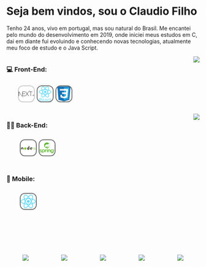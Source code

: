 # Seja bem vindos, sou o Claudio Filho

Tenho 24 anos, vivo em portugal, mas sou natural do Brasil. Me encantei pelo mundo do desenvolvimento em 2019, onde iniciei meus estudos em C, dai em diante fui evoluindo  e conhecendo novas tecnologias, atualmente meu foco de estudo e o Java Script.
<br>
<div style="display: flex">

<div style="margin-right:150px">
  <div style="display: flex;flex-direction:column">
    <h3>💻 Front-End:</h3>
      <div style="display: flex ; margin:10px 0 10px 30px " >
        <img style="background-color:#c8c8c8; border-radius:30%; padding:2px" align="center" alt="NextJS" height="40" width="40" src="https://raw.githubusercontent.com/devicons/devicon/master/icons/nextjs/nextjs-original-wordmark.svg">
        <img style="background:#666; border-radius:30%; padding:2px; margin-left:5px" align="center" alt="Rady-HTML" height="40" width="40" src="https://raw.githubusercontent.com/devicons/devicon/master/icons/react/react-original-wordmark.svg">
        <img  style="background:#666; border-radius:30%; padding:2px; margin-left:5px" align="center" alt="Rady-CSS" height="40" width="40" src="https://raw.githubusercontent.com/devicons/devicon/master/icons/css3/css3-original.svg">
      </div> 
  </div>
  <br>
  
  <div style="display: flex;flex-direction:column">
    <h3> 👨‍💻 Back-End:</h3>
    <div style="display: flex ; margin:10px 0 10px 30px " >
      <img  style="background:#666; border-radius:30%; padding:2px; margin-left:5px" align="center" alt="NextJS" height="40" width="40" src="https://raw.githubusercontent.com/devicons/devicon/master/icons/nodejs/nodejs-original-wordmark.svg">
      <img  style="background:#666; border-radius:30%; padding:2px; margin-left:5px" align="center" alt="Rady-HTML" height="40" width="40" src="https://raw.githubusercontent.com/devicons/devicon/master/icons/spring/spring-original-wordmark.svg">
    </div>
  </div>
  <br>
  
  <div style="display: flex;flex-direction:column">
    <h3>📱 Mobile:</h3>
    <div style="display: flex ; margin:10px 0 10px 30px " >
      <img style="background:#666; border-radius:30%; padding:2px; margin-left:5px" align="center" alt="NextJS" height="40" width="40" src="https://raw.githubusercontent.com/devicons/devicon/master/icons/react/react-original.svg">
    </div>
  </div>
  <br>
</div> 

<br>
<div style="margin-left:auto">
  <a href="https://github.com/DevClaudioFilho" style="display:flex;flex-direction:column">
    <img height="150em" style="margin-left:auto" src="https://github-readme-stats.vercel.app/api?username=DevClaudioFilho&show_icons=true&theme=vue-dark&include_all_commits=true&count_private=true" />
    <img height="150em" style="margin-left:auto" src="https://github-readme-stats.vercel.app/api/top-langs/?username=DevClaudioFilho&layout=compact&langs_count=7&theme=vue-dark"/>
  </a>
</div>
  
</div>

<div style="display:flex; justify-content:space-around;flex-direction:row; margin-top:90px">
  <a href="https://instagram.com/claudio_martinss" target="_blank">
    <img src="https://img.shields.io/badge/-Instagram-%23E4405F?style=for-the-badge&logo=instagram&logoColor=white&color=gray" target="_blank" />
  </a>
  <a href="https://www.linkedin.com/in/claudio-martins-de-pinho-filho-99a6a1192/" target="_blank">
    <img src="https://img.shields.io/badge/-Linkedin-%23E4405F?style=for-the-badge&logo=linkedin&logoColor=white&color=gray" target="_blank" />
  </a>
  <a href="https://www.linkedin.com/in/claudio-martins-de-pinho-filho-99a6a1192/" target="_blank">
    <img src="https://img.shields.io/badge/-Linkedin-%23E4405F?style=for-the-badge&logo=linkedin&logoColor=white&color=gray" target="_blank"/>
  </a>
  <a href="https://www.linkedin.com/in/claudio-martins-de-pinho-filho-99a6a1192/" target="_blank">
    <img src="https://img.shields.io/badge/-Linkedin-%23E4405F?style=for-the-badge&logo=linkedin&logoColor=white&color=gray" target="_blank"/>
  </a>
  <a href="https://www.linkedin.com/in/claudio-martins-de-pinho-filho-99a6a1192/" target="_blank">
    <img src="https://img.shields.io/badge/-Linkedin-%23E4405F?style=for-the-badge&logo=linkedin&logoColor=white&color=gray" target="_blank"/>
  </a>
</div>

